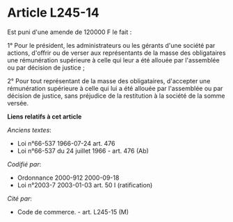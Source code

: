 # Article L245-14

Est puni d'une amende de 120000 F le fait :

1° Pour le président, les administrateurs ou les gérants d'une société par actions, d'offrir ou de verser aux représentants
de la masse des obligataires une rémunération supérieure à celle qui leur a été allouée par l'assemblée ou par décision de
justice ;

2° Pour tout représentant de la masse des obligataires, d'accepter une rémunération supérieure à celle qui lui a été allouée
par l'assemblée ou par décision de justice, sans préjudice de la restitution à la société de la somme versée.

**Liens relatifs à cet article**

_Anciens textes_:

  - Loi n°66-537 1966-07-24 art. 476
  - Loi n°66-537 du 24 juillet 1966 - art. 476 (Ab)

_Codifié par_:

  - Ordonnance 2000-912 2000-09-18
  - Loi n°2003-7 2003-01-03 art. 50 I (ratification)

_Cité par_:

  - Code de commerce. - art. L245-15 (M)
